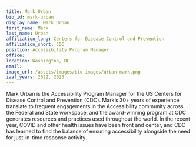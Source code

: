```yaml
---
title: Mark Urban
bio_id: mark-urban
display_name: Mark Urban
first_name: Mark
last_name: Urban
affiliation_long: Centers for Disease Control and Prevention
affiliation_short: CDC
position: Accessibility Program Manager
office: 
location: Washington, DC
email: 
image_url: /assets/images/bio-images/urban-mark.png
iaaf_years: 2022, 2023
---
```

Mark Urban is the Accessibility Program Manager for the US Centers for Disease Control and Prevention (CDC).  Mark’s 30+ years of experience translate to frequent engagements in the Accessibility community across the Federal and State workspace, and the award-winning program at CDC generates resources and practices used throughout the world.  In the recent year, COVID and other health issues have been front and center, and CDC has learned to find the balance of ensuring accessibility alongside the need for just-in-time response activity.
